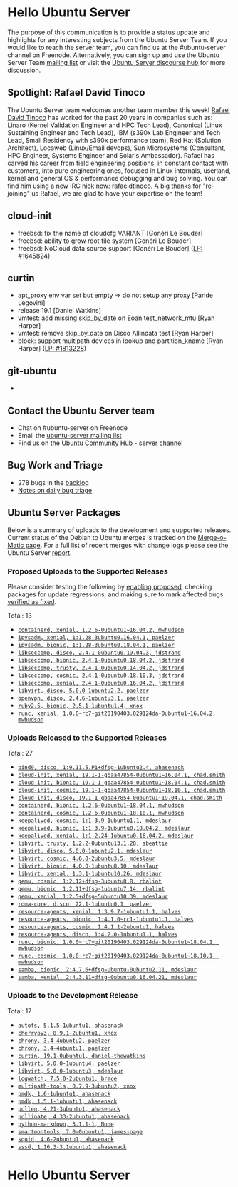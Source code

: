 # Hello Ubuntu Server

The purpose of this communication is to provide a status update and
highlights for any interesting subjects from the Ubuntu Server Team. If
you would like to reach the server team, you can find us at
the #ubuntu-server channel on Freenode. Alternatively, you can sign up
and use the Ubuntu Server Team [mailing list](https://lists.ubuntu.com/mailman/listinfo/ubuntu-server) or visit the
[Ubuntu Server discourse hub](https://discourse.ubuntu.com/c/server) for more
discussion.

## Spotlight: Rafael David Tinoco
The Ubuntu Server team welcomes another team member this week!
[Rafael David Tinoco](https://www.linkedin.com/in/rafaeltinoco/) has worked for the past 20 years in companies such as: Linaro (Kernel Validation Engineer and HPC Tech Lead), Canonical (Linux Sustaining Engineer and Tech Lead), IBM (s390x Lab Engineer and Tech Lead, Small Residency with s390x performance team), Red Hat (Solution Architect), Locaweb (Linux/Email devops), Sun Microsystems (Consultant, HPC Engineer, Systems Engineer and Solaris Ambassador). Rafael has carved his career from field engineering positions, in constant contact with customers, into pure engineering ones, focused in Linux internals, userland, kernel and general OS & performance debugging and bug solving. You can find him using a new IRC nick now: rafaeldtinoco. A big thanks for "re-joining" us Rafael, we are glad to have your expertise on the team!



## cloud-init

- freebsd: fix the name of cloudcfg VARIANT [Gonéri Le Bouder]
- freebsd: ability to grow root file system [Gonéri Le Bouder]
- freebsd: NoCloud data source support [Gonéri Le Bouder] ([LP: #1645824](https://bugs.launchpad.net/bugs/1645824))

## curtin

- apt_proxy env var set but empty => do not setup any proxy
  [Paride Legovini]
- release 19.1 [Daniel Watkins]
- vmtest: add missing skip_by_date on Eoan test_network_mtu [Ryan Harper]
- vmtest: remove skip_by_date on Disco Allindata test [Ryan Harper]
- block: support multipath devices in lookup and partition_kname
  [Ryan Harper] ([LP: #1813228](https://bugs.launchpad.net/bugs/1813228))

## git-ubuntu

-

## Contact the Ubuntu Server team

- Chat on #ubuntu-server on Freenode
- Email the [ubuntu-server mailing list](https://lists.ubuntu.com/mailman/listinfo/ubuntu-server)
- Find us on the [Ubuntu Community Hub - server channel](https://discourse.ubuntu.com/c/server)

## Bug Work and Triage

- 278 bugs in the [backlog]('https://bugs.launchpad.net/~ubuntu-server/+subscribedbugs)
- [Notes on daily bug triage](https://wiki.ubuntu.com/ServerTeam/KnowledgeBase#Bug_Triage)

## Ubuntu Server Packages

Below is a summary of uploads to the development and supported
releases. Current status of the Debian to Ubuntu merges is tracked on
the [Merge-o-Matic page](https://merges.ubuntu.com/main.html). For a
full list of recent merges with change logs please see the Ubuntu
Server [report](http://reqorts.qa.ubuntu.com/reports/ubuntu-server/merges.html).

### Proposed Uploads to the Supported Releases

Please consider testing the following by [enabling proposed](https://wiki.ubuntu.com/Testing/EnableProposed), checking packages for update regressions, and making sure to mark affected bugs [verified as fixed](https://wiki.ubuntu.com/StableReleaseUpdates#Verification).

Total: 13

- [`containerd, xenial, 1.2.6-0ubuntu1~16.04.2, mwhudson`](https://launchpad.net/ubuntu/+source/containerd/1.2.6-0ubuntu1~16.04.2)
- [`ipvsadm, xenial, 1:1.28-3ubuntu0.16.04.1, paelzer`](https://launchpad.net/ubuntu/+source/ipvsadm/1:1.28-3ubuntu0.16.04.1)
- [`ipvsadm, bionic, 1:1.28-3ubuntu0.18.04.1, paelzer`](https://launchpad.net/ubuntu/+source/ipvsadm/1:1.28-3ubuntu0.18.04.1)
- [`libseccomp, disco, 2.4.1-0ubuntu0.19.04.3, jdstrand`](https://launchpad.net/ubuntu/+source/libseccomp/2.4.1-0ubuntu0.19.04.3)
- [`libseccomp, bionic, 2.4.1-0ubuntu0.18.04.2, jdstrand`](https://launchpad.net/ubuntu/+source/libseccomp/2.4.1-0ubuntu0.18.04.2)
- [`libseccomp, trusty, 2.4.1-0ubuntu0.14.04.2, jdstrand`](https://launchpad.net/ubuntu/+source/libseccomp/2.4.1-0ubuntu0.14.04.2)
- [`libseccomp, cosmic, 2.4.1-0ubuntu0.18.10.3, jdstrand`](https://launchpad.net/ubuntu/+source/libseccomp/2.4.1-0ubuntu0.18.10.3)
- [`libseccomp, xenial, 2.4.1-0ubuntu0.16.04.2, jdstrand`](https://launchpad.net/ubuntu/+source/libseccomp/2.4.1-0ubuntu0.16.04.2)
- [`libvirt, disco, 5.0.0-1ubuntu2.2, paelzer`](https://launchpad.net/ubuntu/+source/libvirt/5.0.0-1ubuntu2.2)
- [`openvpn, disco, 2.4.6-1ubuntu3.1, paelzer`](https://launchpad.net/ubuntu/+source/openvpn/2.4.6-1ubuntu3.1)
- [`ruby2.5, bionic, 2.5.1-1ubuntu1.4, xnox`](https://launchpad.net/ubuntu/+source/ruby2.5/2.5.1-1ubuntu1.4)
- [`runc, xenial, 1.0.0~rc7+git20190403.029124da-0ubuntu1~16.04.2, mwhudson`](https://launchpad.net/ubuntu/+source/runc/1.0.0~rc7+git20190403.029124da-0ubuntu1~16.04.2)

### Uploads Released to the Supported Releases

Total: 27

- [`bind9, disco, 1:9.11.5.P1+dfsg-1ubuntu2.4, ahasenack`](https://launchpad.net/ubuntu/+source/bind9/1:9.11.5.P1+dfsg-1ubuntu2.4)
- [`cloud-init, xenial, 19.1-1-gbaa47854-0ubuntu1~16.04.1, chad.smith`](https://launchpad.net/ubuntu/+source/cloud-init/19.1-1-gbaa47854-0ubuntu1~16.04.1)
- [`cloud-init, bionic, 19.1-1-gbaa47854-0ubuntu1~18.04.1, chad.smith`](https://launchpad.net/ubuntu/+source/cloud-init/19.1-1-gbaa47854-0ubuntu1~18.04.1)
- [`cloud-init, cosmic, 19.1-1-gbaa47854-0ubuntu1~18.10.1, chad.smith`](https://launchpad.net/ubuntu/+source/cloud-init/19.1-1-gbaa47854-0ubuntu1~18.10.1)
- [`cloud-init, disco, 19.1-1-gbaa47854-0ubuntu1~19.04.1, chad.smith`](https://launchpad.net/ubuntu/+source/cloud-init/19.1-1-gbaa47854-0ubuntu1~19.04.1)
- [`containerd, bionic, 1.2.6-0ubuntu1~18.04.1, mwhudson`](https://launchpad.net/ubuntu/+source/containerd/1.2.6-0ubuntu1~18.04.1)
- [`containerd, cosmic, 1.2.6-0ubuntu1~18.10.1, mwhudson`](https://launchpad.net/ubuntu/+source/containerd/1.2.6-0ubuntu1~18.10.1)
- [`keepalived, cosmic, 1:1.3.9-1ubuntu1.1, mdeslaur`](https://launchpad.net/ubuntu/+source/keepalived/1:1.3.9-1ubuntu1.1)
- [`keepalived, bionic, 1:1.3.9-1ubuntu0.18.04.2, mdeslaur`](https://launchpad.net/ubuntu/+source/keepalived/1:1.3.9-1ubuntu0.18.04.2)
- [`keepalived, xenial, 1:1.2.24-1ubuntu0.16.04.2, mdeslaur`](https://launchpad.net/ubuntu/+source/keepalived/1:1.2.24-1ubuntu0.16.04.2)
- [`libvirt, trusty, 1.2.2-0ubuntu13.1.28, sbeattie`](https://launchpad.net/ubuntu/+source/libvirt/1.2.2-0ubuntu13.1.28)
- [`libvirt, disco, 5.0.0-1ubuntu2.1, mdeslaur`](https://launchpad.net/ubuntu/+source/libvirt/5.0.0-1ubuntu2.1)
- [`libvirt, cosmic, 4.6.0-2ubuntu3.5, mdeslaur`](https://launchpad.net/ubuntu/+source/libvirt/4.6.0-2ubuntu3.5)
- [`libvirt, bionic, 4.0.0-1ubuntu8.10, mdeslaur`](https://launchpad.net/ubuntu/+source/libvirt/4.0.0-1ubuntu8.10)
- [`libvirt, xenial, 1.3.1-1ubuntu10.26, mdeslaur`](https://launchpad.net/ubuntu/+source/libvirt/1.3.1-1ubuntu10.26)
- [`qemu, cosmic, 1:2.12+dfsg-3ubuntu8.8, rbalint`](https://launchpad.net/ubuntu/+source/qemu/1:2.12+dfsg-3ubuntu8.8)
- [`qemu, bionic, 1:2.11+dfsg-1ubuntu7.14, rbalint`](https://launchpad.net/ubuntu/+source/qemu/1:2.11+dfsg-1ubuntu7.14)
- [`qemu, xenial, 1:2.5+dfsg-5ubuntu10.39, mdeslaur`](https://launchpad.net/ubuntu/+source/qemu/1:2.5+dfsg-5ubuntu10.39)
- [`rdma-core, disco, 22.1-1ubuntu0.1, paelzer`](https://launchpad.net/ubuntu/+source/rdma-core/22.1-1ubuntu0.1)
- [`resource-agents, xenial, 1:3.9.7-1ubuntu1.1, halves`](https://launchpad.net/ubuntu/+source/resource-agents/1:3.9.7-1ubuntu1.1)
- [`resource-agents, bionic, 1:4.1.0~rc1-1ubuntu1.1, halves`](https://launchpad.net/ubuntu/+source/resource-agents/1:4.1.0~rc1-1ubuntu1.1)
- [`resource-agents, cosmic, 1:4.1.1-2ubuntu1, halves`](https://launchpad.net/ubuntu/+source/resource-agents/1:4.1.1-2ubuntu1)
- [`resource-agents, disco, 1:4.2.0-1ubuntu1.1, halves`](https://launchpad.net/ubuntu/+source/resource-agents/1:4.2.0-1ubuntu1.1)
- [`runc, bionic, 1.0.0~rc7+git20190403.029124da-0ubuntu1~18.04.1, mwhudson`](https://launchpad.net/ubuntu/+source/runc/1.0.0~rc7+git20190403.029124da-0ubuntu1~18.04.1)
- [`runc, cosmic, 1.0.0~rc7+git20190403.029124da-0ubuntu1~18.10.1, mwhudson`](https://launchpad.net/ubuntu/+source/runc/1.0.0~rc7+git20190403.029124da-0ubuntu1~18.10.1)
- [`samba, bionic, 2:4.7.6+dfsg~ubuntu-0ubuntu2.11, mdeslaur`](https://launchpad.net/ubuntu/+source/samba/2:4.7.6+dfsg~ubuntu-0ubuntu2.11)
- [`samba, xenial, 2:4.3.11+dfsg-0ubuntu0.16.04.21, mdeslaur`](https://launchpad.net/ubuntu/+source/samba/2:4.3.11+dfsg-0ubuntu0.16.04.21)

### Uploads to the Development Release

Total: 17

- [`autofs, 5.1.5-1ubuntu1, ahasenack`](https://launchpad.net/ubuntu/+source/autofs/5.1.5-1ubuntu1)
- [`cherrypy3, 8.9.1-2ubuntu1, xnox`](https://launchpad.net/ubuntu/+source/cherrypy3/8.9.1-2ubuntu1)
- [`chrony, 3.4-4ubuntu2, paelzer`](https://launchpad.net/ubuntu/+source/chrony/3.4-4ubuntu2)
- [`chrony, 3.4-4ubuntu1, paelzer`](https://launchpad.net/ubuntu/+source/chrony/3.4-4ubuntu1)
- [`curtin, 19.1-0ubuntu1, daniel-thewatkins`](https://launchpad.net/ubuntu/+source/curtin/19.1-0ubuntu1)
- [`libvirt, 5.0.0-1ubuntu4, paelzer`](https://launchpad.net/ubuntu/+source/libvirt/5.0.0-1ubuntu4)
- [`libvirt, 5.0.0-1ubuntu3, mdeslaur`](https://launchpad.net/ubuntu/+source/libvirt/5.0.0-1ubuntu3)
- [`logwatch, 7.5.0-2ubuntu1, brmce`](https://launchpad.net/ubuntu/+source/logwatch/7.5.0-2ubuntu1)
- [`multipath-tools, 0.7.9-3ubuntu2, xnox`](https://launchpad.net/ubuntu/+source/multipath-tools/0.7.9-3ubuntu2)
- [`pmdk, 1.6-1ubuntu1, ahasenack`](https://launchpad.net/ubuntu/+source/pmdk/1.6-1ubuntu1)
- [`pmdk, 1.5.1-1ubuntu1, ahasenack`](https://launchpad.net/ubuntu/+source/pmdk/1.5.1-1ubuntu1)
- [`pollen, 4.21-3ubuntu1, ahasenack`](https://launchpad.net/ubuntu/+source/pollen/4.21-3ubuntu1)
- [`pollinate, 4.33-2ubuntu1, ahasenack`](https://launchpad.net/ubuntu/+source/pollinate/4.33-2ubuntu1)
- [`python-markdown, 3.1.1-1, None`](https://launchpad.net/ubuntu/+source/python-markdown/3.1.1-1)
- [`smartmontools, 7.0-0ubuntu1, james-page`](https://launchpad.net/ubuntu/+source/smartmontools/7.0-0ubuntu1)
- [`squid, 4.6-2ubuntu1, ahasenack`](https://launchpad.net/ubuntu/+source/squid/4.6-2ubuntu1)
- [`sssd, 1.16.3-3.1ubuntu1, ahasenack`](https://launchpad.net/ubuntu/+source/sssd/1.16.3-3.1ubuntu1)
# Hello Ubuntu Server
